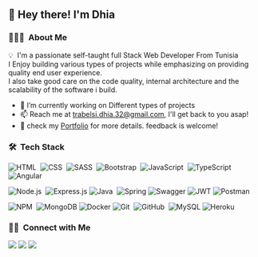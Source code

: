 <h2>👋 Hey there! I'm Dhia</h2>

### 👨🏻‍💻 &nbsp;About Me

💡 &nbsp;I'm a passionate self-taught full Stack Web Developer From Tunisia<br>
  I Enjoy building various types of projects while emphasizing on providing quality end user experience.<br>
  I also take good care on the code quality, internal architecture and the scalability of the software i build.
  
- 🔭 I’m currently working on Different types of projects
- 📫 Reach me at trabelsi.dhia.32@gmail.com, I'll get back to you asap!
- 📄  check my [Portfolio](https://dhia-simplefolio.herokuapp.com/) for more details. feedback is welcome!


### 🛠 &nbsp;Tech Stack

![HTML](https://img.shields.io/badge/-HTML-05122A?style=flat&logo=HTML5)&nbsp;
![CSS](https://img.shields.io/badge/-CSS-05122A?style=flat&logo=CSS3&logoColor=1572B6)&nbsp;
![SASS](https://img.shields.io/badge/SASS-05122A.svg?style=flat&logo=SASS&logoColor=hotpink)&nbsp;
![Bootstrap](https://img.shields.io/badge/bootstrap-05122A.svg?style=flat&logo=bootstrap&logoColor=%23563D7C)&nbsp;
![JavaScript](https://img.shields.io/badge/javascript-05122A.svg?style=flat&logo=javascript&logoColor=%23F7DF1E)&nbsp;
![TypeScript](https://img.shields.io/badge/typescript-05122A.svg?style=flat&logo=typescript&logoColor=%23007ACC)
![Angular](https://img.shields.io/badge/angular-05122A.svg?style=flat&logo=angular&logoColor=%23DD0031)&nbsp;

![Node.js](https://img.shields.io/badge/-Node.js-05122A?style=flat&logo=node.js)&nbsp;
![Express.js](https://img.shields.io/badge/express.js-05122A.svg?style=flat&logo=express&logoColor%23404d59)
![Java](https://img.shields.io/badge/-Java-05122A?style=flat&logo=Java&logoColor=FFA518)&nbsp;
![Spring](https://img.shields.io/badge/spring-05122A.svg?style=flat&logo=spring&logoColor=%236DB33F)
![Swagger](https://img.shields.io/badge/-Swagger-05122A?style=flat&logo=swagger&logoColor=%23Clojure)
![JWT](https://img.shields.io/badge/JWT-05122A?style=flat&logo=JSON%20web%20tokens)
![Postman](https://img.shields.io/badge/Postman-05122A?style=flat&logo=postman&logoColor=FF6C37)

![NPM](https://img.shields.io/badge/NPM-05122A.svg?style=flat&logo=npm&logoColor=%23000000)&nbsp;
![MongoDB](https://img.shields.io/badge/MongoDB-05122A.svg?style=flat&logo=mongodb&logoColor=%234ea94b)
![Docker](https://img.shields.io/badge/docker-05122A.svg?style=flat&logo=docker&logoColor=%230db7ed)
![Git](https://img.shields.io/badge/-Git-05122A?style=flat&logo=git)&nbsp;
![GitHub](https://img.shields.io/badge/-GitHub-05122A?style=flat&logo=github)&nbsp;
![MySQL](https://img.shields.io/badge/mysql-05122A.svg?style=flat&logo=mysql&logoColor=white)
![Heroku](https://img.shields.io/badge/heroku-05122A.svg?style=flat&logo=heroku&logoColor=%23430098)



### 🤝🏻 &nbsp;Connect with Me

<p align="left">
<a href="https://dhia-simplefolio.herokuapp.com/"><img src="https://img.shields.io/badge/-DhiaTr.com-3423A6?style=flat&logo=Google-Chrome&logoColor=white"/></a>
<a href="https://www.linkedin.com/in/dhiatr/"><img src="https://img.shields.io/badge/-DhiaTr-0077B5?style=flat&logo=Linkedin&logoColor=white"/></a>
<a href="mailto:Trabelsi.dhia.32@gmail.com"><img src="https://img.shields.io/badge/-Trabelsi.dhia.32@gmail.com-D14836?style=flat&logo=Gmail&logoColor=white"/></a>
</p>



